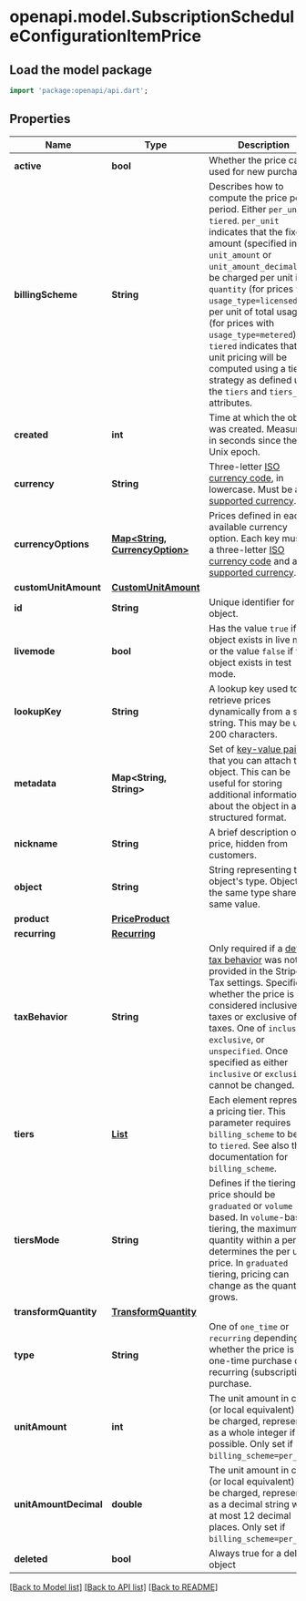# openapi.model.SubscriptionScheduleConfigurationItemPrice

## Load the model package
```dart
import 'package:openapi/api.dart';
```

## Properties
Name | Type | Description | Notes
------------ | ------------- | ------------- | -------------
**active** | **bool** | Whether the price can be used for new purchases. | 
**billingScheme** | **String** | Describes how to compute the price per period. Either `per_unit` or `tiered`. `per_unit` indicates that the fixed amount (specified in `unit_amount` or `unit_amount_decimal`) will be charged per unit in `quantity` (for prices with `usage_type=licensed`), or per unit of total usage (for prices with `usage_type=metered`). `tiered` indicates that the unit pricing will be computed using a tiering strategy as defined using the `tiers` and `tiers_mode` attributes. | 
**created** | **int** | Time at which the object was created. Measured in seconds since the Unix epoch. | 
**currency** | **String** | Three-letter [ISO currency code](https://www.iso.org/iso-4217-currency-codes.html), in lowercase. Must be a [supported currency](https://stripe.com/docs/currencies). | 
**currencyOptions** | [**Map<String, CurrencyOption>**](CurrencyOption.md) | Prices defined in each available currency option. Each key must be a three-letter [ISO currency code](https://www.iso.org/iso-4217-currency-codes.html) and a [supported currency](https://stripe.com/docs/currencies). | [optional] [default to const {}]
**customUnitAmount** | [**CustomUnitAmount**](CustomUnitAmount.md) |  | [optional] 
**id** | **String** | Unique identifier for the object. | 
**livemode** | **bool** | Has the value `true` if the object exists in live mode or the value `false` if the object exists in test mode. | 
**lookupKey** | **String** | A lookup key used to retrieve prices dynamically from a static string. This may be up to 200 characters. | [optional] 
**metadata** | **Map<String, String>** | Set of [key-value pairs](https://stripe.com/docs/api/metadata) that you can attach to an object. This can be useful for storing additional information about the object in a structured format. | [default to const {}]
**nickname** | **String** | A brief description of the price, hidden from customers. | [optional] 
**object** | **String** | String representing the object's type. Objects of the same type share the same value. | 
**product** | [**PriceProduct**](PriceProduct.md) |  | 
**recurring** | [**Recurring**](Recurring.md) |  | [optional] 
**taxBehavior** | **String** | Only required if a [default tax behavior](https://stripe.com/docs/tax/products-prices-tax-categories-tax-behavior#setting-a-default-tax-behavior-(recommended)) was not provided in the Stripe Tax settings. Specifies whether the price is considered inclusive of taxes or exclusive of taxes. One of `inclusive`, `exclusive`, or `unspecified`. Once specified as either `inclusive` or `exclusive`, it cannot be changed. | [optional] 
**tiers** | [**List<PriceTier>**](PriceTier.md) | Each element represents a pricing tier. This parameter requires `billing_scheme` to be set to `tiered`. See also the documentation for `billing_scheme`. | [optional] [default to const []]
**tiersMode** | **String** | Defines if the tiering price should be `graduated` or `volume` based. In `volume`-based tiering, the maximum quantity within a period determines the per unit price. In `graduated` tiering, pricing can change as the quantity grows. | [optional] 
**transformQuantity** | [**TransformQuantity**](TransformQuantity.md) |  | [optional] 
**type** | **String** | One of `one_time` or `recurring` depending on whether the price is for a one-time purchase or a recurring (subscription) purchase. | 
**unitAmount** | **int** | The unit amount in cents (or local equivalent) to be charged, represented as a whole integer if possible. Only set if `billing_scheme=per_unit`. | [optional] 
**unitAmountDecimal** | **double** | The unit amount in cents (or local equivalent) to be charged, represented as a decimal string with at most 12 decimal places. Only set if `billing_scheme=per_unit`. | [optional] 
**deleted** | **bool** | Always true for a deleted object | 

[[Back to Model list]](../README.md#documentation-for-models) [[Back to API list]](../README.md#documentation-for-api-endpoints) [[Back to README]](../README.md)


